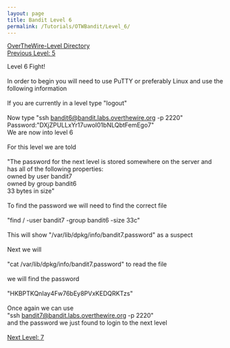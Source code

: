 ```yaml
---
layout: page
title: Bandit Level 6
permalink: /Tutorials/OTWBandit/Level_6/
---
```

[OverTheWire-Level Directory](https://zacvr.github.io/Tutorials/OTWBandit/)
<br/>
[Previous Level: 5](https://zacvr.github.io//Tutorials/OTWBandit/Level_5)
<br/>

Level 6 Fight!
<br/><br/>
In order to begin you will need to use PuTTY or preferably Linux and use the following information
<br/><br/>
If you are currently in a level type "logout"
<br/><br/>
Now type "ssh bandit6@bandit.labs.overthewire.org -p 2220"
<br/>
Password:"DXjZPULLxYr17uwoI01bNLQbtFemEgo7"
<br/>
We are now into level 6
<br/><br/>
For this level we are told
<br/><br/>
"The password for the next level is stored somewhere on the server and has all of the following properties:
<br/>
owned by user bandit7
<br/>
owned by group bandit6
<br/>
33 bytes in size"
<br/><br/>
To find the password we will need to find the correct file
<br/><br/>
"find / -user bandit7 -group bandit6 -size 33c"
<br/><br/>
This will show "/var/lib/dpkg/info/bandit7.password" as a suspect
<br/><br/>
Next we will
<br/><br/>
"cat /var/lib/dpkg/info/bandit7.password" to read the file
<br/><br/>
we will find the password
<br/><br/>
"HKBPTKQnIay4Fw76bEy8PVxKEDQRKTzs"
<br/><br/>
Once again we can use
<br/>
"ssh bandit7@bandit.labs.overthewire.org -p 2220"
<br/>
and the password we just found to login to the next level
<br/><br/>
[Next Level: 7](https://zacvr.github.io//Tutorials/OTWBandit/Level_7)
